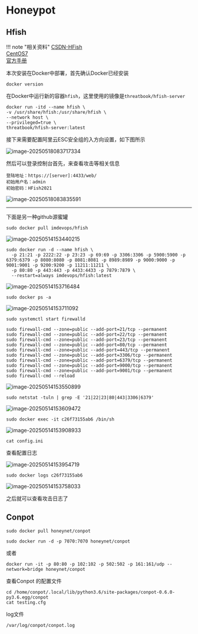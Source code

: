 # Honeypot

##  Hfish

!!! note "相关资料"
    [CSDN-HFish](https://blog.csdn.net/qq_49422880/article/details/121937941)<br>
    [CentOS7](https://www.cnblogs.com/tanghaorong/p/13210794.html)<br>
    [官方手册](https://hfish.net/#/highinteractive)<br>



本次安装在Docker中部署，首先确认Docker已经安装

```
docker version
```

在Docker中运行新的容器`hfish`，这里使用的镜像是`threatbook/hfish-server`

```
docker run -itd --name hfish \
-v /usr/share/hfish:/usr/share/hfish \
--network host \
--privileged=true \
threatbook/hfish-server:latest
```

接下来需要配置阿里云ESC安全组的入方向设置，如下图所示

![image-20250518083717334](https://zyysite.oss-cn-hangzhou.aliyuncs.com/202505180837473.png)

然后可以登录控制台首先，来查看攻击等相关信息

```
登陆地址：https://[server]:4433/web/
初始用户名：admin
初始密码：HFish2021
```

![image-20250518083835591](https://zyysite.oss-cn-hangzhou.aliyuncs.com/202505180838755.png)



------

下面是另一种github源蜜罐

```
sudo docker pull imdevops/hfish
```

![image-20250514153440215](https://zyysite.oss-cn-hangzhou.aliyuncs.com/202505141534343.png)



```
sudo docker run -d --name hfish \
  -p 21:21 -p 2222:22 -p 23:23 -p 69:69 -p 3306:3306 -p 5900:5900 -p 6379:6379 -p 8080:8080 -p 8081:8081 -p 8989:8989 -p 9000:9000 -p 9001:9001 -p 9200:9200 -p 11211:11211 \
  -p 80:80 -p 443:443 -p 4433:4433 -p 7879:7879 \
  --restart=always imdevops/hfish:latest
```

![image-20250514153716484](https://zyysite.oss-cn-hangzhou.aliyuncs.com/202505141537566.png)

```
sudo docker ps -a
```

![image-20250514153711092](https://zyysite.oss-cn-hangzhou.aliyuncs.com/202505141537202.png)

```
sudo systemctl start firewalld
```



```
sudo firewall-cmd --zone=public --add-port=21/tcp --permanent
sudo firewall-cmd --zone=public --add-port=22/tcp --permanent
sudo firewall-cmd --zone=public --add-port=23/tcp --permanent
sudo firewall-cmd --zone=public --add-port=80/tcp --permanent
sudo firewall-cmd --zone=public --add-port=443/tcp --permanent
sudo firewall-cmd --zone=public --add-port=3306/tcp --permanent
sudo firewall-cmd --zone=public --add-port=6379/tcp --permanent
sudo firewall-cmd --zone=public --add-port=9000/tcp --permanent
sudo firewall-cmd --zone=public --add-port=9001/tcp --permanent
sudo firewall-cmd --reload
```

![image-20250514153550899](https://zyysite.oss-cn-hangzhou.aliyuncs.com/202505141535976.png)



```
sudo netstat -tuln | grep -E '21|22|23|80|443|3306|6379'
```

![image-20250514153609472](https://zyysite.oss-cn-hangzhou.aliyuncs.com/202505141536561.png)



```
sudo docker exec -it c26f73155ab6 /bin/sh
```

![image-20250514153908933](https://zyysite.oss-cn-hangzhou.aliyuncs.com/202505141539986.png)





```
cat config.ini
```

查看配置日志

![image-20250514153954719](https://zyysite.oss-cn-hangzhou.aliyuncs.com/202505141539866.png)



```
sudo docker logs c26f73155ab6
```

![image-20250514153758033](https://zyysite.oss-cn-hangzhou.aliyuncs.com/202505141537108.png)


之后就可以查看攻击日志了



## Conpot



```
sudo docker pull honeynet/conpot
```







```
sudo docker run -d -p 7070:7070 honeynet/conpot
```



或者



```
docker run -it -p 80:80 -p 102:102 -p 502:502 -p 161:161/udp --network=bridge honeynet/conpot
```

查看Conpot 的配置文件

```
cd /home/conpot/.local/lib/python3.6/site-packages/conpot-0.6.0-py3.6.egg/conpot
cat testing.cfg
```

log文件

```
/var/log/conpot/conpot.log
```

